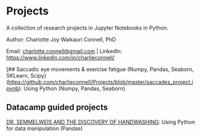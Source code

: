 # Projects
A collection of research projects in Jupyter Notebooks in Python.

Author: Charlotte Joy Waikauri Connell, PhD

Email: charlotte.connell@gmail.com | LinkedIn: https://www.linkedin.com/in/charlieconnell/

[## Saccadic eye movements & exercise fatigue (Numpy, Pandas, Seaborn, SKLearn, Scipy)(https://github.com/charlieconnell/Projects/blob/master/saccades_project.ipynb): Using Python (Numpy, Pandas, Seaborn)


## Datacamp guided projects
[DR. SEMMELWEIS AND THE DISCOVERY OF HANDWASHING](https://github.com/charlieconnell/Projects/blob/master/DC_handwash-project.ipynb): Using Python for data manipulation (Pandas)

